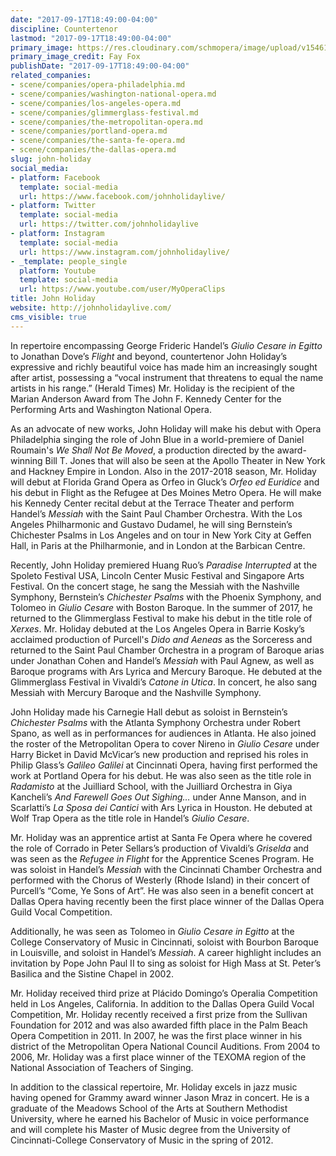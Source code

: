 ```yaml
---
date: "2017-09-17T18:49:00-04:00"
discipline: Countertenor
lastmod: "2017-09-17T18:49:00-04:00"
primary_image: https://res.cloudinary.com/schmopera/image/upload/v1546109647/media/2018/12/JohnHoliday.jpg
primary_image_credit: Fay Fox
publishDate: "2017-09-17T18:49:00-04:00"
related_companies:
- scene/companies/opera-philadelphia.md
- scene/companies/washington-national-opera.md
- scene/companies/los-angeles-opera.md
- scene/companies/glimmerglass-festival.md
- scene/companies/the-metropolitan-opera.md
- scene/companies/portland-opera.md
- scene/companies/the-santa-fe-opera.md
- scene/companies/the-dallas-opera.md
slug: john-holiday
social_media:
- platform: Facebook
  template: social-media
  url: https://www.facebook.com/johnholidaylive/
- platform: Twitter
  template: social-media
  url: https://twitter.com/johnholidaylive
- platform: Instagram
  template: social-media
  url: https://www.instagram.com/johnholidaylive/
- _template: people_single
  platform: Youtube
  template: social-media
  url: https://www.youtube.com/user/MyOperaClips
title: John Holiday
website: http://johnholidaylive.com/
cms_visible: true
---
```

In repertoire encompassing George Frideric Handel’s *Giulio Cesare in Egitto* to Jonathan Dove’s *Flight* and beyond, countertenor John Holiday’s expressive and richly beautiful voice has made him an increasingly sought after artist, possessing a “vocal instrument that threatens to equal the name artists in his range.” (Herald Times) Mr. Holiday is the recipient of the Marian Anderson Award from The John F. Kennedy Center for the Performing Arts and Washington National Opera.

As an advocate of new works, John Holiday will make his debut with Opera Philadelphia singing the role of John Blue in a world-premiere of Daniel Roumain's *We Shall Not Be Moved*, a production directed by the award-winning Bill T. Jones that will also be seen at the Apollo Theater in New York and Hackney Empire in London. Also in the 2017-2018 season, Mr. Holiday will debut at Florida Grand Opera as Orfeo in Gluck’s *Orfeo ed Euridice* and his debut in Flight as the Refugee at Des Moines Metro Opera. He will make his Kennedy Center recital debut at the Terrace Theater and perform Handel’s *Messiah* with the Saint Paul Chamber Orchestra. With the Los Angeles Philharmonic and Gustavo Dudamel, he will sing Bernstein’s Chichester Psalms in Los Angeles and on tour in New York City at Geffen Hall, in Paris at the Philharmonie, and in London at the Barbican Centre.

Recently, John Holiday premiered Huang Ruo’s *Paradise Interrupted* at the Spoleto Festival USA, Lincoln Center Music Festival and Singapore Arts Festival. On the concert stage, he sang the Messiah with the Nashville Symphony, Bernstein’s *Chichester Psalms* with the Phoenix Symphony, and Tolomeo in *Giulio Cesare* with Boston Baroque. In the summer of 2017, he returned to the Glimmerglass Festival to make his debut in the title role of *Xerxes*. Mr. Holiday debuted at the Los Angeles Opera in Barrie Kosky’s acclaimed production of Purcell's *Dido and Aeneas* as the Sorceress and returned to the Saint Paul Chamber Orchestra in a program of Baroque arias under Jonathan Cohen and Handel’s *Messiah* with Paul Agnew, as well as Baroque programs with Ars Lyrica and Mercury Baroque. He debuted at the Glimmerglass Festival in Vivaldi’s *Catone in Utica*. In concert, he also sang Messiah with Mercury Baroque and the Nashville Symphony. 

John Holiday made his Carnegie Hall debut as soloist in Bernstein’s *Chichester Psalms* with the Atlanta Symphony Orchestra under Robert Spano, as well as in performances for audiences in Atlanta. He also joined the roster of the Metropolitan Opera to cover Nireno in *Giulio Cesare* under Harry Bicket in David McVicar’s new production and reprised his roles in Philip Glass’s *Galileo Galilei* at Cincinnati Opera, having first performed the work at Portland Opera for his debut. He was also seen as the title role in *Radamisto* at the Juilliard School, with the Juilliard Orchestra in Giya Kancheli’s *And Farewell Goes Out Sighing…* under Anne Manson, and in Scarlatti’s *La Sposa dei Cantici* with Ars Lyrica in Houston. He debuted at Wolf Trap Opera as the title role in Handel’s *Giulio Cesare*.

Mr. Holiday was an apprentice artist at Santa Fe Opera where he covered the role of Corrado in Peter Sellars’s production of Vivaldi’s *Griselda* and was seen as the *Refugee in Flight* for the Apprentice Scenes Program. He was soloist in Handel’s *Messiah* with the Cincinnati Chamber Orchestra and performed with the Chorus of Westerly (Rhode Island) in their concert of Purcell’s “Come, Ye Sons of Art”. He was also seen in a benefit concert at Dallas Opera having recently been the first place winner of the Dallas Opera Guild Vocal Competition. 

Additionally, he was seen as Tolomeo in *Giulio Cesare in Egitto* at the College Conservatory of Music in Cincinnati, soloist with Bourbon Baroque in Louisville, and soloist in Handel’s *Messiah*. A career highlight includes an invitation by Pope John Paul II to sing as soloist for High Mass at St. Peter’s Basilica and the Sistine Chapel in 2002.

Mr. Holiday received third prize at Plácido Domingo’s Operalia Competition held in Los Angeles, California. In addition to the Dallas Opera Guild Vocal Competition, Mr. Holiday recently received a first prize from the Sullivan Foundation for 2012 and was also awarded fifth place in the Palm Beach Opera Competition in 2011. In 2007, he was the first place winner in his district of the Metropolitan Opera National Council Auditions. From 2004 to 2006, Mr. Holiday was a first place winner of the TEXOMA region of the National Association of Teachers of Singing. 

In addition to the classical repertoire, Mr. Holiday excels in jazz music having opened for Grammy award winner Jason Mraz in concert. He is a graduate of the Meadows School of the Arts at Southern Methodist University, where he earned his Bachelor of Music in voice performance and will complete his Master of Music degree from the University of Cincinnati-College Conservatory of Music in the spring of 2012.